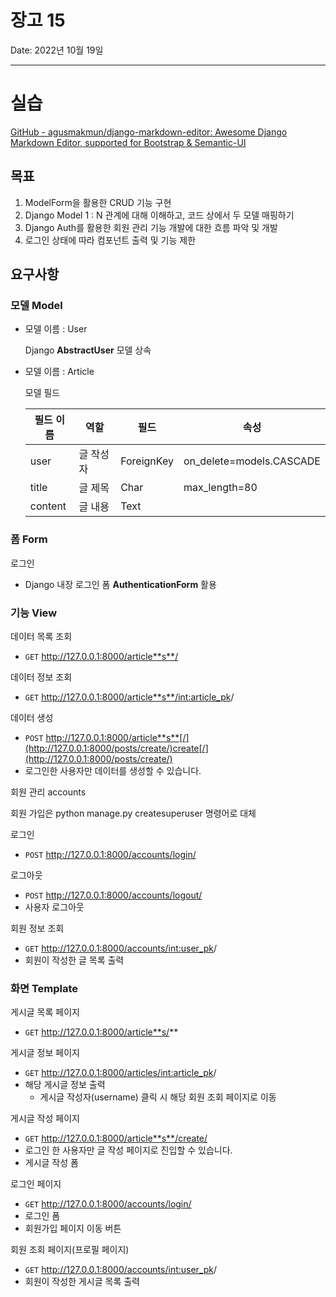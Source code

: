 # 장고 15

Date: 2022년 10월 19일

---

# 실습

[GitHub - agusmakmun/django-markdown-editor: Awesome Django Markdown Editor, supported for Bootstrap & Semantic-UI](https://github.com/agusmakmun/django-markdown-editor)

## 목표

1. ModelForm을 활용한 CRUD 기능 구현
2. Django Model 1 : N 관계에 대해 이해하고, 코드 상에서 두 모델 매핑하기
3. Django Auth를 활용한 회원 관리 기능 개발에 대한 흐름 파악 및 개발
4. 로그인 상태에 따라 컴포넌트 출력 및 기능 제한

## 요구사항

### 모델 Model

- 모델 이름 : User
  
    Django **AbstractUser** 모델 상속
    
- 모델 이름 : Article
  
    모델 필드
    
    | 필드 이름 | 역할 | 필드 | 속성 |
    | --- | --- | --- | --- |
    | user | 글 작성자 | ForeignKey | on_delete=models.CASCADE |
    | title | 글 제목 | Char | max_length=80 |
    | content | 글 내용 | Text |  |

### **폼 Form**

로그인

- Django 내장 로그인 폼 **AuthenticationForm** 활용

### 기능 View

데이터 목록 조회

- `GET` http://127.0.0.1:8000/article**s**/

데이터 정보 조회

- `GET` http://127.0.0.1:8000/article**s**/<int:article_pk>/

데이터 생성

- `POST` http://127.0.0.1:8000/article**s**[/](http://127.0.0.1:8000/posts/create/)create[/](http://127.0.0.1:8000/posts/create/)
- 로그인한 사용자만 데이터를 생성할 수 있습니다.

회원 관리 accounts

회원 가입은 python manage.py createsuperuser 명령어로 대체

로그인

- `POST` http://127.0.0.1:8000/accounts/login/

로그아웃

- `POST` http://127.0.0.1:8000/accounts/logout/
- 사용자 로그아웃

회원 정보 조회

- `GET` http://127.0.0.1:8000/accounts/<int:user_pk>/
- 회원이 작성한 글 목록 출력

### 화면 Template

게시글 목록 페이지

- `GET` http://127.0.0.1:8000/article**s/**

게시글 정보 페이지

- `GET` http://127.0.0.1:8000/articles/<int:article_pk>/
- 해당 게시글 정보 출력
    - 게시글 작성자(username) 클릭 시 해당 회원 조회 페이지로 이동

게시글 작성 페이지

- `GET` http://127.0.0.1:8000/article**s**/create/
- 로그인 한 사용자만 글 작성 페이지로 진입할 수 있습니다.
- 게시글 작성 폼

로그인 페이지

- `GET` http://127.0.0.1:8000/accounts/login/
- 로그인 폼
- 회원가입 페이지 이동 버튼

회원 조회 페이지(프로필 페이지)

- `GET` http://127.0.0.1:8000/accounts/<int:user_pk>/
- 회원이 작성한 게시글 목록 출력